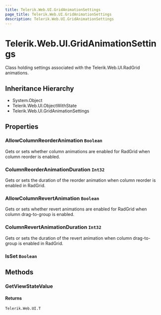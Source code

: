```yaml
---
title: Telerik.Web.UI.GridAnimationSettings
page_title: Telerik.Web.UI.GridAnimationSettings
description: Telerik.Web.UI.GridAnimationSettings
---
```


# Telerik.Web.UI.GridAnimationSettings

Class holding settings associated with the Telerik.Web.UI.RadGrid animations.

## Inheritance Hierarchy

* System.Object
* Telerik.Web.UI.ObjectWithState
* Telerik.Web.UI.GridAnimationSettings

## Properties

###  AllowColumnReorderAnimation `Boolean`

Gets or sets whether column animations are enabled for RadGrid when column reorder is enabled.

###  ColumnReorderAnimationDuration `Int32`

Gets or sets the duration of the reorder animation when column reorder is enabled in RadGrid.

###  AllowColumnRevertAnimation `Boolean`

Gets or sets whether revert animations are enabled for RadGrid when column drag-to-group is enabled.

###  ColumnRevertAnimationDuration `Int32`

Gets or sets the duration of the revert animation when column drag-to-group is enabled in RadGrid.

###  IsSet `Boolean`

## Methods

###  GetViewStateValue

#### Returns

`Telerik.Web.UI.T` 

